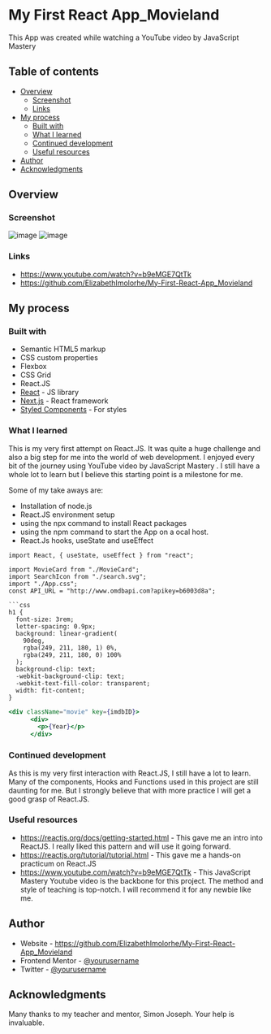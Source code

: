 # My First React App_Movieland
This App was created while watching a YouTube video by JavaScript Mastery


## Table of contents

- [Overview](#overview)
  - [Screenshot](#screenshot)
  - [Links](#links)
- [My process](#my-process)
  - [Built with](#built-with)
  - [What I learned](#what-i-learned)
  - [Continued development](#continued-development)
  - [Useful resources](#useful-resources)
- [Author](#author)
- [Acknowledgments](#acknowledgments)



## Overview

### Screenshot

![image](https://user-images.githubusercontent.com/100562475/220578925-bec7e7c8-e460-46db-b6ad-98b500f2ef8a.png)
![image](https://user-images.githubusercontent.com/100562475/220579268-8362eefc-6dd8-41b6-b0b2-fb4a61e4aad2.png)

### Links

- https://www.youtube.com/watch?v=b9eMGE7QtTk
- https://github.com/ElizabethImolorhe/My-First-React-App_Movieland

## My process

### Built with

- Semantic HTML5 markup
- CSS custom properties
- Flexbox
- CSS Grid
- React.JS
- [React](https://reactjs.org/) - JS library
- [Next.js](https://nextjs.org/) - React framework
- [Styled Components](https://styled-components.com/) - For styles

### What I learned

This is my very first attempt on React.JS. It was quite a huge challenge and also a big step for me into the world of web development. I enjoyed every bit of the journey using YouTube video by JavaScript Mastery . I still have a whole lot to learn but I believe this starting point is a milestone for me. 

Some of my take aways are:
- Installation of node.js 
- React.JS environment setup 
- using the npx command to install React packages
- using the npm command to start the App on a ocal host.
- React.Js hooks, useState and useEffect

```JS
import React, { useState, useEffect } from "react";

import MovieCard from "./MovieCard";
import SearchIcon from "./search.svg";
import "./App.css";
const API_URL = "http://www.omdbapi.com?apikey=b6003d8a";

```css
h1 {
  font-size: 3rem;
  letter-spacing: 0.9px;
  background: linear-gradient(
    90deg,
    rgba(249, 211, 180, 1) 0%,
    rgba(249, 211, 180, 0) 100%
  );
  background-clip: text;
  -webkit-background-clip: text;
  -webkit-text-fill-color: transparent;
  width: fit-content;
}
```
```jsx
<div className="movie" key={imdbID}>
      <div>
        <p>{Year}</p>
      </div>
```

### Continued development

As this is my very first interaction with React.JS, I still have a lot to learn. Many of the components, Hooks and Functions used in this project are still daunting for me. But I strongly believe that with more practice I will get a good grasp of React.JS.

### Useful resources

- https://reactjs.org/docs/getting-started.html - This gave me an intro into ReactJS. I really liked this pattern and will use it going forward.
- https://reactjs.org/tutorial/tutorial.html - This gave me a hands-on practicum on React.JS 
- https://www.youtube.com/watch?v=b9eMGE7QtTk  - This JavaScript Mastery Youtube video is the backbone for this project. The method and style of teaching is top-notch. I will recommend it for any newbie like me.

## Author

- Website - https://github.com/ElizabethImolorhe/My-First-React-App_Movieland
- Frontend Mentor - [@yourusername](https://www.frontendmentor.io/profile/yourusername)
- Twitter - [@yourusername](https://www.twitter.com/yourusername)

## Acknowledgments
Many thanks to my teacher and mentor, Simon Joseph. Your help is invaluable.
